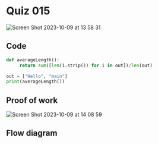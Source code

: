 # Quiz 015
<img width="max" alt="Screen Shot 2023-10-09 at 13 58 31" src="https://github.com/hasmhib/unit1-2024/assets/142870448/b167c715-6368-4b11-a82a-e6469bcde1cc">

## Code 
```.py
def averageLength():
     return sum([len(i.strip()) for i in out])/len(out)

out = ["Hello", "main"]
print(averageLength())
```

## Proof of work
<img width="max" alt="Screen Shot 2023-10-09 at 14 08 59" src="https://github.com/hasmhib/unit1-2024/assets/142870448/38745976-aa67-458e-919d-3d9146c5f10d">

## Flow diagram
